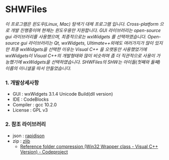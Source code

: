 # SHWFiles

*이 프로그램은 윈도우(Linux, Mac) 탐색기 대체 프로그램 입니다.
 Cross-platform 으로 개발 진행중이며 현재는 윈도우용만 지원합니다.
 GUI 라이브러리는 open-source gui 라이브러리를 사용했으며, 최종적으로는 wxWidgets 를 선택하였습니다.
 Open-source  gui 라이브러리는 Qt, wxWidgets, Ultimate++외에도 여러가지가 많이 있지만 최종 wxWidgets을 
 선택한 이유는 Visual C++ 을 오랫동안 사용했었기에 wxWidgets이  Visual C++의 개발형태와 많이 비슷하며 좀 더 직관적으로 사용이 가능했기에 wxWidgets을 선택하였습니다.
SHWFiles의 SHW는 아이들(첫째와 둘째) 이름의 이니셜을 따서 만들었습니다.*

### 1. 개발상세사항
- GUI : wxWidgets 3.1.4 Unicode Build(dll version)
- IDE : CodeBlocks
- Compiler : gcc 10.2.0
- License : GPL v3

### 2. 참조 라이브러리
* json : [rapidjson](http://rapidjson.org/)
* zip : [zlib](https://zlib.net)
  * [Reference folder compression (Win32 Wrapper class - Visual C++ Version) - Codeproject](https://www.codeproject.com/Articles/4288/Win32-Wrapper-classes-for-Gilles-Volant-s-Zip-Unzi)